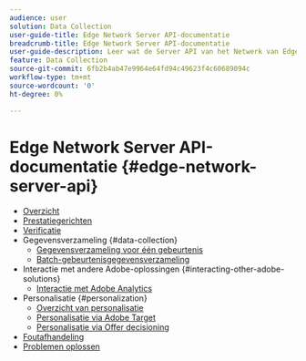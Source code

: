 ```yaml
---
audience: user
solution: Data Collection
user-guide-title: Edge Network Server API-documentatie
breadcrumb-title: Edge Network Server API-documentatie
user-guide-description: Leer wat de Server API van het Netwerk van Edge is en hoe u het kunt gebruiken.
feature: Data Collection
source-git-commit: 6fb2b4ab47e9964e64fd94c49623f4c60689094c
workflow-type: tm+mt
source-wordcount: '0'
ht-degree: 0%

---
```



# Edge Network Server API-documentatie {#edge-network-server-api}


* [Overzicht](overview.md)
* [Prestatiegerichten](guardrails.md)
* [Verificatie](authentication.md)
* Gegevensverzameling {#data-collection}
   * [Gegevensverzameling voor één gebeurtenis](interactive-data-collection.md)
   * [Batch-gebeurtenisgegevensverzameling](non-interactive-data-collection.md)
* Interactie met andere Adobe-oplossingen {#interacting-other-adobe-solutions}
   * [Interactie met Adobe Analytics](interacting-adobe-analytics.md)
* Personalisatie {#personalization}
   * [Overzicht van personalisatie](personalization-overview.md)
   * [Personalisatie via Adobe Target](personalization-target.md)
   * [Personalisatie via Offer decisioning](personalization-offer-decisioning.md)
* [Foutafhandeling](error-handling.md)
* [Problemen oplossen](troubleshooting.md)